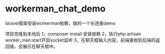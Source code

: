 # workerman_chat_demo
laravel框架安装workerman依赖，做的一个长连接demo

项目克隆到本地后
1，composer install 安装依赖
2，执行php artisan worker_man:start开启socket监听
3，在聊天框输入内容，前端接收到后端的返回值，会展示在聊天框中。

